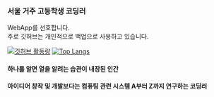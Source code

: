 ### 서울 거주 고등학생 코딩러
WebApp를 선호합니다.    
주로 깃허브는 개인적으로 백업으로 사용하고 있습니다.    


[![깃허브 활동량](https://github-readme-stats.vercel.app/api?username=Jx2H&hide_border=true)](https://github.com/Jx2H)
[![Top Langs](https://github-readme-stats.vercel.app/api/top-langs/?username=Jx2H&layout=compact&hide_border=true)](https://github.com/Jx2H)    
    
#### 하나를 알면 열을 알려는 습관이 내장된 인간
#### 아이디어 창작 및 개발보다는 컴퓨팅 관련 시스템 A부터 Z까지 연구하는 코딩러
